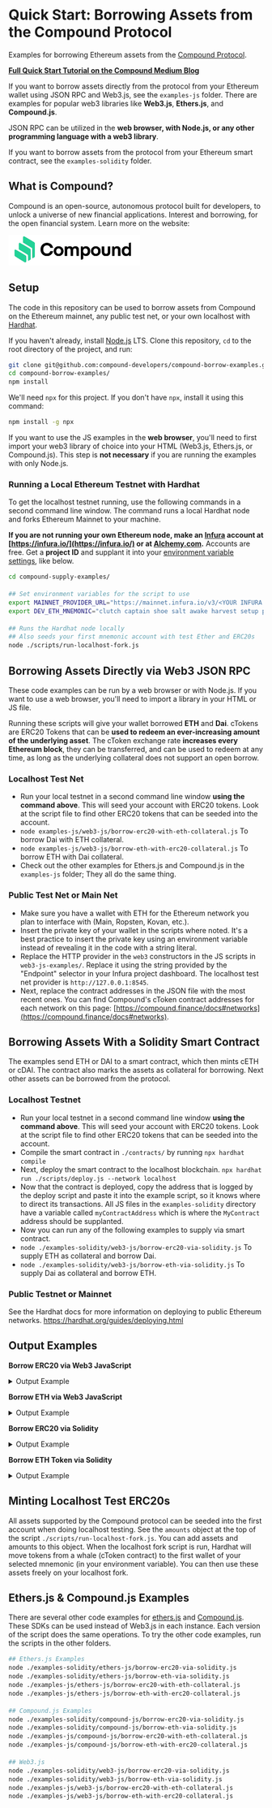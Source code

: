 # Quick Start: Borrowing Assets from the Compound Protocol

Examples for borrowing Ethereum assets from the [Compound Protocol](https://compound.finance/?ref=github&user=ajb413&repo=compound-borrow-examples).

**[Full Quick Start Tutorial on the Compound Medium Blog](https://medium.com/compound-finance/borrowing-assets-from-compound-quick-start-guide-f5e69af4b8f4)** 

If you want to borrow assets directly from the protocol from your Ethereum wallet using JSON RPC and Web3.js, see the `examples-js` folder. There are examples for popular web3 libraries like **Web3.js**, **Ethers.js**, and **Compound.js**.

JSON RPC can be utilized in the **web browser, with Node.js, or any other programming language with a web3 library**.

If you want to borrow assets from the protocol from your Ethereum smart contract, see the `examples-solidity` folder.


## What is Compound?
Compound is an open-source, autonomous protocol built for developers, to unlock a universe of new financial applications. Interest and borrowing, for the open financial system. Learn more on the website:

<a href="https://compound.finance/?ref=github&user=ajb413&repo=compound-supply-examples">
    <img alt="Compound Finance" src="https://raw.githubusercontent.com/ajb413/compound-interest-alerts/master/compound-finance-logo.png" width=260 height=60/>
</a>

## Setup
The code in this repository can be used to borrow assets from Compound on the Ethereum mainnet, any public test net, or your own localhost with [Hardhat](https://hardhat.org/getting-started/).

If you haven't already, install [Node.js](https://nodejs.org/) LTS. Clone this repository, `cd` to the root directory of the project, and run:
```bash
git clone git@github.com:compound-developers/compound-borrow-examples.git
cd compound-borrow-examples/
npm install
```

We'll need `npx` for this project. If you don't have `npx`, install it using this command:
```bash
npm install -g npx
```

If you want to use the JS examples in the **web browser**, you'll need to first import your web3 library of choice into your HTML (Web3.js, Ethers.js, or Compound.js). This step is **not necessary** if you are running the examples with only Node.js.

### Running a Local Ethereum Testnet with Hardhat
To get the localhost testnet running, use the following commands in a second command line window. The command runs a local Hardhat node and forks Ethereum Mainnet to your machine.

**If you are not running your own Ethereum node, make an [Infura](https://infura.io/) account at [https://infura.io/](https://infura.io/) or at [Alchemy.com](https://alchemy.com).** Accounts are free. Get a **project ID** and supplant it into your [environment variable settings](https://www.twilio.com/blog/2017/01/how-to-set-environment-variables.html), like below.

```bash
cd compound-supply-examples/

## Set environment variables for the script to use
export MAINNET_PROVIDER_URL="https://mainnet.infura.io/v3/<YOUR INFURA API KEY HERE>"
export DEV_ETH_MNEMONIC="clutch captain shoe salt awake harvest setup primary inmate ugly among become"

## Runs the Hardhat node locally
## Also seeds your first mnemonic account with test Ether and ERC20s
node ./scripts/run-localhost-fork.js
```

## Borrowing Assets Directly via Web3 JSON RPC
These code examples can be run by a web browser or with Node.js. If you want to use a web browser, you'll need to import a library in your HTML or JS file.

Running these scripts will give your wallet borrowed **ETH** and **Dai**. cTokens are ERC20 Tokens that can be **used to redeem an ever-increasing amount of the underlying asset**. The cToken exchange rate **increases every Ethereum block**, they can be transferred, and can be used to redeem at any time, as long as the underlying collateral does not support an open borrow.

### Localhost Test Net
- Run your local testnet in a second command line window **using the command above**. This will seed your account with ERC20 tokens. Look at the script file to find other ERC20 tokens that can be seeded into the account.
- `node examples-js/web3-js/borrow-erc20-with-eth-collateral.js` To borrow Dai with ETH collateral.
- `node examples-js/web3-js/borrow-eth-with-erc20-collateral.js` To borrow ETH with Dai collateral.
- Check out the other examples for Ethers.js and Compound.js in the `examples-js` folder; They all do the same thing.

### Public Test Net or Main Net
- Make sure you have a wallet with ETH for the Ethereum network you plan to interface with (Main, Ropsten, Kovan, etc.).
- Insert the private key of your wallet in the scripts where noted. It's a best practice to insert the private key using an environment variable instead of revealing it in the code with a string literal.
- Replace the HTTP provider in the `web3` constructors in the JS scripts in `web3-js-examples/`. Replace it using the string provided by the "Endpoint" selector in your Infura project dashboard. The localhost test net provider is `http://127.0.0.1:8545`.
- Next, replace the contract addresses in the JSON file with the most recent ones. You can find Compound's cToken contract addresses for each network on this page: [https://compound.finance/docs#networks](https://compound.finance/docs#networks).

## Borrowing Assets With a Solidity Smart Contract
The examples send ETH or DAI to a smart contract, which then mints cETH or cDAI. The contract also marks the assets as collateral for borrowing. Next other assets can be borrowed from the protocol.

### Localhost Testnet
- Run your local testnet in a second command line window **using the command above**. This will seed your account with ERC20 tokens. Look at the script file to find other ERC20 tokens that can be seeded into the account.
- Compile the smart contract in `./contracts/` by running `npx hardhat compile`
- Next, deploy the smart contract to the localhost blockchain. `npx hardhat run ./scripts/deploy.js --network localhost`
- Now that the contract is deployed, copy the address that is logged by the deploy script and paste it into the example script, so it knows where to direct its transactions. All JS files in the `examples-solidity` directory have a variable called `myContractAddress` which is where the `MyContract` address should be supplanted.
- Now you can run any of the following examples to supply via smart contract.
- `node ./examples-solidity/web3-js/borrow-erc20-via-solidity.js` To supply ETH as collateral and borrow Dai.
- `node ./examples-solidity/web3-js/borrow-eth-via-solidity.js` To supply Dai as collateral and borrow ETH.

### Public Testnet or Mainnet
See the Hardhat docs for more information on deploying to public Ethereum networks. https://hardhat.org/guides/deploying.html

## Output Examples

**Borrow ERC20 via Web3 JavaScript**

<details><summary>Output Example</summary>
<p>

```
node examples-js/web3-js/borrow-erc20-with-eth-collateral.js

My Wallet's  ETH Balance: 10000
My Wallet's cETH Balance: 0
My Wallet's  DAI Balance: 100

Supplying ETH to the protocol as collateral (you will get cETH in return)...

My Wallet's  ETH Balance: 9998.999600295
My Wallet's cETH Balance: 49.86112032
My Wallet's  DAI Balance: 100

Entering market (via Comptroller contract) for ETH (as collateral)...
Calculating your liquid assets in the protocol...
Fetching cETH collateral factor...
Fetching DAI price from the price feed...
Fetching borrow rate per block for DAI borrowing...

You have 3384.441740171433 of LIQUID assets (worth of USD) pooled in the protocol.
You can borrow up to 75% of your TOTAL collateral supplied to the protocol as DAI.
1 DAI == 1.000000 USD
You can borrow up to 3384.441740171433 DAI from the protocol.
NEVER borrow near the maximum amount because your account will be instantly liquidated.

Your borrowed amount INCREASES (2.2076358156e-8 * borrowed amount) DAI per block.
This is based on the current borrow rate.

Now attempting to borrow 50 DAI...
My Wallet's  ETH Balance: 9998.998558725
My Wallet's cETH Balance: 49.86112032
My Wallet's  DAI Balance: 150

Fetching DAI borrow balance from cDAI contract...
Borrow balance is 50 DAI

This part is when you do something with those borrowed assets!

Now repaying the borrow...
Approving DAI to be transferred from your wallet to the cDAI contract...

Borrow repaid.

My Wallet's  ETH Balance: 9998.99801022
My Wallet's cETH Balance: 49.86112032
My Wallet's  DAI Balance: 100

```
</p>
</details>

**Borrow ETH via Web3 JavaScript**

<details><summary>Output Example</summary>
<p>

```
node examples-js/web3-js/borrow-eth-with-erc20-collateral.js

My Wallet's  ETH Balance: 10000
My Wallet's cDAI Balance: 0
My Wallet's  DAI Balance: 100

Approving DAI to be transferred from your wallet to the cDAI contract...

Supplying DAI to the protocol as collateral (you will get cDAI in return)...

My Wallet's  ETH Balance: 9999.99525988
My Wallet's cDAI Balance: 691.40915384
My Wallet's  DAI Balance: 85

Entering market (via Comptroller contract) for ETH (as collateral)...
Calculating your liquid assets in the protocol...
Fetching the protocol's DAI collateral factor...
Fetching DAI price from the price feed...
Fetching borrow rate per block for ETH borrowing...

You have 11.249999999912092756 of LIQUID assets (worth of USD) pooled in the protocol.
You can borrow up to 75% of your TOTAL assets supplied to the protocol as ETH.
1 DAI == 1.000000 USD
You can borrow up to 11.249999999912092756 USD worth of assets from the protocol.
NEVER borrow near the maximum amount because your account will be instantly liquidated.

Your borrowed amount INCREASES (1.1208317598e-8 * borrowed amount) ETH per block.
This is based on the current borrow rate.

Now attempting to borrow 0.002 ETH...

ETH borrow successful.

My Wallet's  ETH Balance: 9999.98912288
My Wallet's cDAI Balance: 691.40915384
My Wallet's  DAI Balance: 85

Fetching your ETH borrow balance from cETH contract...
Borrow balance is 0.002 ETH

This part is when you do something with those borrowed assets!

Now repaying the borrow...

Borrow repaid.

My Wallet's  ETH Balance: 9999.98426352
My Wallet's cDAI Balance: 691.40915384
My Wallet's  DAI Balance: 85

```
</p>
</details>

**Borrow ERC20 via Solidity**

<details><summary>Output Example</summary>
<p>

```
node examples-solidity/web3-js/borrow-erc20-via-solidity.js

My Wallet's   ETH Balance: 10000
MyContract's  ETH Balance: 0
MyContract's cETH Balance: 0
MyContract's  DAI Balance: 0

Calling MyContract.borrowErc20Example with 1 ETH for collateral...

My Wallet's   ETH Balance: 9998.98883272
MyContract's  ETH Balance: 0
MyContract's cETH Balance: 49.86111985
MyContract's  DAI Balance: 10

Now repaying the borrow...

My Wallet's   ETH Balance: 9998.9852758
MyContract's  ETH Balance: 0
MyContract's cETH Balance: 49.86111985
MyContract's  DAI Balance: 0
```
</p>
</details>

**Borrow ETH Token via Solidity**

<details><summary>Output Example</summary>
<p>

```
node examples-solidity/web3-js/borrow-eth-via-solidity.js
My Wallet's   DAI Balance: 100
MyContract's  ETH Balance: 0
MyContract's cETH Balance: 0
MyContract's  DAI Balance: 0
MyContract's cDAI Balance: 0

Sending 25 DAI to MyContract so it can provide collateral...

My Wallet's   DAI Balance: 75
MyContract's  ETH Balance: 0
MyContract's cETH Balance: 0
MyContract's  DAI Balance: 25
MyContract's cDAI Balance: 0

Calling MyContract.borrowEthExample with 25 DAI as collateral...

My Wallet's   DAI Balance: 75
MyContract's  ETH Balance: 0.002
MyContract's cETH Balance: 0
MyContract's  DAI Balance: 0
MyContract's cDAI Balance: 1152.34787526

Now repaying the borrow...

My Wallet's   DAI Balance: 75
MyContract's  ETH Balance: 0
MyContract's cETH Balance: 0
MyContract's  DAI Balance: 0
MyContract's cDAI Balance: 1152.34787526

```
</p>
</details>

## Minting Localhost Test ERC20s

All assets supported by the Compound protocol can be seeded into the first account when doing localhost testing. See the `amounts` object at the top of the script `./scripts/run-localhost-fork.js`. You can add assets and amounts to this object. When the localhost fork script is run, Hardhat will move tokens from a whale (cToken contract) to the first wallet of your selected mnemonic (in your environment variable). You can then use these assets freely on your localhost fork.

## Ethers.js & Compound.js Examples

There are several other code examples for [ethers.js](https://ethers.org/) and [Compound.js](https://github.com/compound-finance/compound-js). These SDKs can be used instead of Web3.js in each instance. Each version of the script does the same operations. To try the other code examples, run the scripts in the other folders.

```bash
## Ethers.js Examples
node ./examples-solidity/ethers-js/borrow-erc20-via-solidity.js
node ./examples-solidity/ethers-js/borrow-eth-via-solidity.js
node ./examples-js/ethers-js/borrow-erc20-with-eth-collateral.js
node ./examples-js/ethers-js/borrow-eth-with-erc20-collateral.js

## Compound.js Examples
node ./examples-solidity/compound-js/borrow-erc20-via-solidity.js
node ./examples-solidity/compound-js/borrow-eth-via-solidity.js
node ./examples-js/compound-js/borrow-erc20-with-eth-collateral.js
node ./examples-js/compound-js/borrow-eth-with-erc20-collateral.js

## Web3.js
node ./examples-solidity/web3-js/borrow-erc20-via-solidity.js
node ./examples-solidity/web3-js/borrow-eth-via-solidity.js
node ./examples-js/web3-js/borrow-erc20-with-eth-collateral.js
node ./examples-js/web3-js/borrow-eth-with-erc20-collateral.js
```